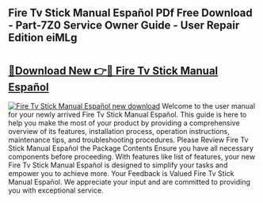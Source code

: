 ## Fire Tv Stick Manual Español PDf Free Download - Part-7Z0 Service Owner Guide - User Repair Edition eiMLg

# <h2><a href="http://bc12120.oget.top/?id=Fire+Tv+Stick+Manual+Espa%c3%b1ol">🔗Download New 👉🔴 Fire Tv Stick Manual Español</a></h2>

[![Fire Tv Stick Manual Español new download](https://i.imgur.com/5g1atiW.png)](http://bc12120.oget.top/?id=Fire+Tv+Stick+Manual+Espa%c3%b1ol)
Welcome to the user manual for your newly arrived Fire Tv Stick Manual Español. This guide is here to help you make the most of your product by providing a comprehensive overview of its features, installation process, operation instructions, maintenance tips, and troubleshooting procedures. Please Review Fire Tv Stick Manual Español the Package Contents Ensure you have all necessary components before proceeding. With features like list of features, your new Fire Tv Stick Manual Español is designed to simplify your tasks and empower you to achieve more. Your Feedback is Valued Fire Tv Stick Manual Español. We appreciate your input and are committed to providing you with exceptional service.

